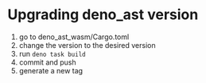 # Upgrading deno_ast version

1. go to deno_ast_wasm/Cargo.toml
2. change the version to the desired version
3. run `deno task build`
4. commit and push
5. generate a new tag